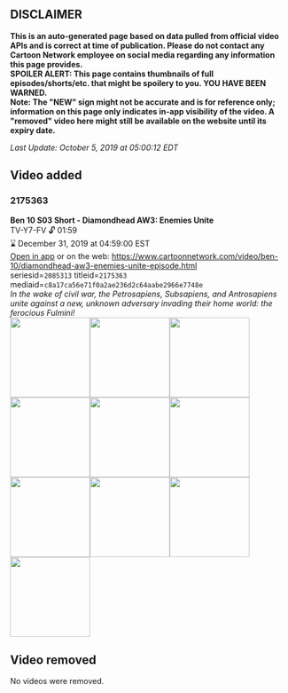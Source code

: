 ## DISCLAIMER
**This is an auto-generated page based on data pulled from official video APIs and is correct at time of publication. Please do not contact any Cartoon Network employee on social media regarding any information this page provides.**  
**SPOILER ALERT: This page contains thumbnails of full episodes/shorts/etc. that might be spoilery to you. YOU HAVE BEEN WARNED.**  
**Note: The "NEW" sign might not be accurate and is for reference only; information on this page only indicates in-app visibility of the video. A "removed" video here might still be available on the website until its expiry date.**  

_Last Update: October 5, 2019 at 05:00:12 EDT_
## Video added
### 2175363
**Ben 10 S03 Short - Diamondhead AW3: Enemies Unite**  
TV-Y7-FV 🔓 01:59  
⌛ December 31, 2019 at 04:59:00 EST  
[Open in app](https://tinyurl.com/y46nw49n) or on the web: https://www.cartoonnetwork.com/video/ben-10/diamondhead-aw3-enemies-unite-episode.html  
seriesid=`2085313` titleid=`2175363` mediaid=`c8a17ca56e71f0a2ae236d2c64aabe2966e7748e`  
_In the wake of civil war, the Petrosapiens, Subsapiens, and Antrosapiens unite against a new, unknown adversary invading their home world: the ferocious Fulmini!_  
<a href="https://s3.amazonaws.com/cartoonorchestrator/2175363_001_1280x720.jpg"><img src="https://s3.amazonaws.com/cartoonorchestrator/2175363_001_640x360.jpg" height="144px" /></a><a href="https://s3.amazonaws.com/cartoonorchestrator/2175363_002_1280x720.jpg"><img src="https://s3.amazonaws.com/cartoonorchestrator/2175363_002_640x360.jpg" height="144px" /></a><a href="https://s3.amazonaws.com/cartoonorchestrator/2175363_003_1280x720.jpg"><img src="https://s3.amazonaws.com/cartoonorchestrator/2175363_003_640x360.jpg" height="144px" /></a><a href="https://s3.amazonaws.com/cartoonorchestrator/2175363_004_1280x720.jpg"><img src="https://s3.amazonaws.com/cartoonorchestrator/2175363_004_640x360.jpg" height="144px" /></a><a href="https://s3.amazonaws.com/cartoonorchestrator/2175363_005_1280x720.jpg"><img src="https://s3.amazonaws.com/cartoonorchestrator/2175363_005_640x360.jpg" height="144px" /></a><a href="https://s3.amazonaws.com/cartoonorchestrator/2175363_006_1280x720.jpg"><img src="https://s3.amazonaws.com/cartoonorchestrator/2175363_006_640x360.jpg" height="144px" /></a><a href="https://s3.amazonaws.com/cartoonorchestrator/2175363_007_1280x720.jpg"><img src="https://s3.amazonaws.com/cartoonorchestrator/2175363_007_640x360.jpg" height="144px" /></a><a href="https://s3.amazonaws.com/cartoonorchestrator/2175363_008_1280x720.jpg"><img src="https://s3.amazonaws.com/cartoonorchestrator/2175363_008_640x360.jpg" height="144px" /></a><a href="https://s3.amazonaws.com/cartoonorchestrator/2175363_009_1280x720.jpg"><img src="https://s3.amazonaws.com/cartoonorchestrator/2175363_009_640x360.jpg" height="144px" /></a><a href="https://s3.amazonaws.com/cartoonorchestrator/2175363_010_1280x720.jpg"><img src="https://s3.amazonaws.com/cartoonorchestrator/2175363_010_640x360.jpg" height="144px" /></a>
## Video removed
No videos were removed.
